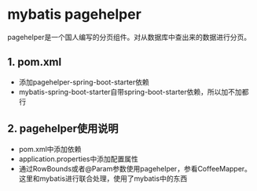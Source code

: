 # mybatis pagehelper

pagehelper是一个国人编写的分页组件。对从数据库中查出来的数据进行分页。

## 1. pom.xml

- 添加pagehelper-spring-boot-starter依赖
- mybatis-spring-boot-starter自带spring-boot-starter依赖，所以加不加都行

## 2. pagehelper使用说明

- pom.xml中添加依赖
- application.properties中添加配置属性
- 通过RowBounds或者@Param参数使用pagehelper，参看CoffeeMapper。这里和mybatis进行联合处理，使用了mybatis中的东西
